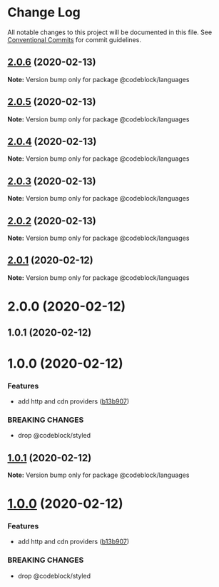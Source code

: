 # Change Log

All notable changes to this project will be documented in this file.
See [Conventional Commits](https://conventionalcommits.org) for commit guidelines.

## [2.0.6](https://github.com/codeblockjs/codeblock/compare/@codeblock/languages@2.0.5...@codeblock/languages@2.0.6) (2020-02-13)

**Note:** Version bump only for package @codeblock/languages





## [2.0.5](https://github.com/codeblockjs/codeblock/compare/@codeblock/languages@2.0.4...@codeblock/languages@2.0.5) (2020-02-13)

**Note:** Version bump only for package @codeblock/languages





## [2.0.4](https://github.com/codeblockjs/codeblock/compare/@codeblock/languages@2.0.3...@codeblock/languages@2.0.4) (2020-02-13)

**Note:** Version bump only for package @codeblock/languages





## [2.0.3](https://github.com/codeblockjs/codeblock/compare/@codeblock/languages@2.0.2...@codeblock/languages@2.0.3) (2020-02-13)

**Note:** Version bump only for package @codeblock/languages





## [2.0.2](https://github.com/codeblockjs/codeblock/compare/@codeblock/languages@2.0.1...@codeblock/languages@2.0.2) (2020-02-13)

**Note:** Version bump only for package @codeblock/languages





## [2.0.1](https://github.com/codeblockjs/codeblock/compare/@codeblock/languages@2.0.0...@codeblock/languages@2.0.1) (2020-02-12)

**Note:** Version bump only for package @codeblock/languages





# 2.0.0 (2020-02-12)



## 1.0.1 (2020-02-12)



# 1.0.0 (2020-02-12)


### Features

* add http and cdn providers ([b13b907](https://github.com/codeblockjs/codeblock/commit/b13b9076ca2a0ddf637bc2e102da6490f6b66a2e))


### BREAKING CHANGES

* drop @codeblock/styled





## [1.0.1](https://github.com/codeblockjs/codeblock/compare/v1.0.0...v1.0.1) (2020-02-12)

**Note:** Version bump only for package @codeblock/languages





# [1.0.0](https://github.com/codeblockjs/codeblock/compare/v0.0.2...v1.0.0) (2020-02-12)


### Features

* add http and cdn providers ([b13b907](https://github.com/codeblockjs/codeblock/commit/b13b9076ca2a0ddf637bc2e102da6490f6b66a2e))


### BREAKING CHANGES

* drop @codeblock/styled
